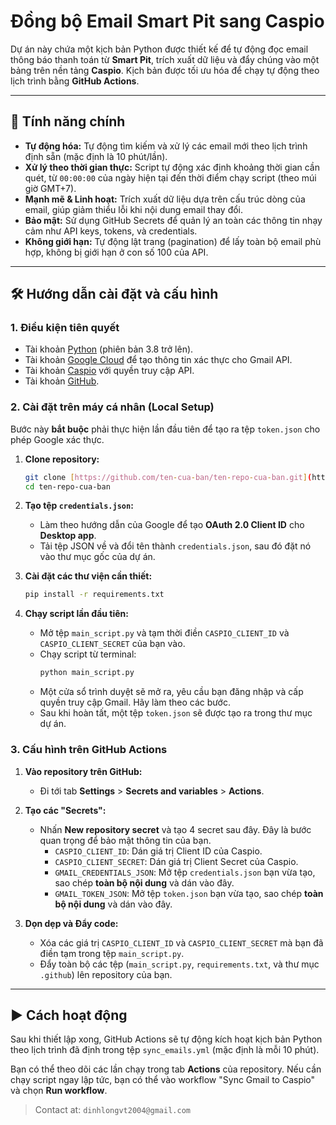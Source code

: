 # Đồng bộ Email Smart Pit sang Caspio

Dự án này chứa một kịch bản Python được thiết kế để tự động đọc email thông báo thanh toán từ **Smart Pit**, trích xuất dữ liệu và đẩy chúng vào một bảng trên nền tảng **Caspio**. Kịch bản được tối ưu hóa để chạy tự động theo lịch trình bằng **GitHub Actions**.

---

## 🚀 Tính năng chính

-   **Tự động hóa:** Tự động tìm kiếm và xử lý các email mới theo lịch trình định sẵn (mặc định là 10 phút/lần).
-   **Xử lý theo thời gian thực:** Script tự động xác định khoảng thời gian cần quét, từ `00:00:00` của ngày hiện tại đến thời điểm chạy script (theo múi giờ GMT+7).
-   **Mạnh mẽ & Linh hoạt:** Trích xuất dữ liệu dựa trên cấu trúc dòng của email, giúp giảm thiểu lỗi khi nội dung email thay đổi.
-   **Bảo mật:** Sử dụng GitHub Secrets để quản lý an toàn các thông tin nhạy cảm như API keys, tokens, và credentials.
-   **Không giới hạn:** Tự động lật trang (pagination) để lấy toàn bộ email phù hợp, không bị giới hạn ở con số 100 của API.

---

## 🛠️ Hướng dẫn cài đặt và cấu hình

### 1. Điều kiện tiên quyết

-   Tài khoản [Python](https://www.python.org/downloads/) (phiên bản 3.8 trở lên).
-   Tài khoản [Google Cloud](https://console.cloud.google.com/) để tạo thông tin xác thực cho Gmail API.
-   Tài khoản [Caspio](https://www.caspio.com/) với quyền truy cập API.
-   Tài khoản [GitHub](https://github.com/).

### 2. Cài đặt trên máy cá nhân (Local Setup)

Bước này **bắt buộc** phải thực hiện lần đầu tiên để tạo ra tệp `token.json` cho phép Google xác thực.

1.  **Clone repository:**
    ```bash
    git clone [https://github.com/ten-cua-ban/ten-repo-cua-ban.git](https://github.com/ten-cua-ban/ten-repo-cua-ban.git)
    cd ten-repo-cua-ban
    ```

2.  **Tạo tệp `credentials.json`:**
    -   Làm theo hướng dẫn của Google để tạo **OAuth 2.0 Client ID** cho **Desktop app**.
    -   Tải tệp JSON về và đổi tên thành `credentials.json`, sau đó đặt nó vào thư mục gốc của dự án.

3.  **Cài đặt các thư viện cần thiết:**
    ```bash
    pip install -r requirements.txt
    ```

4.  **Chạy script lần đầu tiên:**
    -   Mở tệp `main_script.py` và tạm thời điền `CASPIO_CLIENT_ID` và `CASPIO_CLIENT_SECRET` của bạn vào.
    -   Chạy script từ terminal:
        ```bash
        python main_script.py
        ```
    -   Một cửa sổ trình duyệt sẽ mở ra, yêu cầu bạn đăng nhập và cấp quyền truy cập Gmail. Hãy làm theo các bước.
    -   Sau khi hoàn tất, một tệp `token.json` sẽ được tạo ra trong thư mục dự án.

### 3. Cấu hình trên GitHub Actions

1.  **Vào repository trên GitHub:**
    -   Đi tới tab **Settings** > **Secrets and variables** > **Actions**.

2.  **Tạo các "Secrets":**
    -   Nhấn **New repository secret** và tạo 4 secret sau đây. Đây là bước quan trọng để bảo mật thông tin của bạn.
        -   `CASPIO_CLIENT_ID`: Dán giá trị Client ID của Caspio.
        -   `CASPIO_CLIENT_SECRET`: Dán giá trị Client Secret của Caspio.
        -   `GMAIL_CREDENTIALS_JSON`: Mở tệp `credentials.json` bạn vừa tạo, sao chép **toàn bộ nội dung** và dán vào đây.
        -   `GMAIL_TOKEN_JSON`: Mở tệp `token.json` bạn vừa tạo, sao chép **toàn bộ nội dung** và dán vào đây.

3.  **Dọn dẹp và Đẩy code:**
    -   Xóa các giá trị `CASPIO_CLIENT_ID` và `CASPIO_CLIENT_SECRET` mà bạn đã điền tạm trong tệp `main_script.py`.
    -   Đẩy toàn bộ các tệp (`main_script.py`, `requirements.txt`, và thư mục `.github`) lên repository của bạn.

---

## ▶️ Cách hoạt động

Sau khi thiết lập xong, GitHub Actions sẽ tự động kích hoạt kịch bản Python theo lịch trình đã định trong tệp `sync_emails.yml` (mặc định là mỗi 10 phút).

Bạn có thể theo dõi các lần chạy trong tab **Actions** của repository. Nếu cần chạy script ngay lập tức, bạn có thể vào workflow "Sync Gmail to Caspio" và chọn **Run workflow**.

>Contact at: `dinhlongvt2004@gmail.com`
